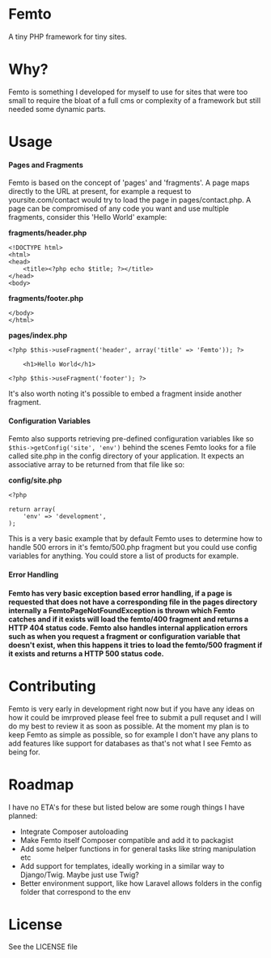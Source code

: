 Femto
=====

A tiny PHP framework for tiny sites.

Why?
=======

Femto is something I developed for myself to use for sites that were too small to require the bloat of a full cms or complexity of a framework but still needed some dynamic parts.

Usage
========

<h4>Pages and Fragments</h4>

Femto is based on the concept of 'pages' and 'fragments'. A page maps directly to the URL at present, for example a request to yoursite.com/contact would try to load the page in pages/contact.php. A page can be compromised of any code you want and use multiple fragments, consider this 'Hello World' example:

<b>fragments/header.php</b>

    <!DOCTYPE html>
    <html>
    <head>
        <title><?php echo $title; ?></title>
    </head>
    <body>
    
<b>fragments/footer.php</b>

    </body>
    </html>
    
<b>pages/index.php</b>

    <?php $this->useFragment('header', array('title' => 'Femto')); ?>

	    <h1>Hello World</h1>

    <?php $this->useFragment('footer'); ?>

It's also worth noting it's possible to embed a fragment inside another fragment.

<h4>Configuration Variables</h4>

Femto also supports retrieving pre-defined configuration variables like so ````$this->getConfig('site', 'env')```` behind the scenes Femto looks for a file called site.php in the config directory of your application. It expects an associative array to be returned from that file like so:

<b>config/site.php</b>

    <?php
    
    return array(
        'env' => 'development',
    );

This is a very basic example that by default Femto uses to determine how to handle 500 errors in it's femto/500.php fragment but you could use config variables for anything. You could store a list of products for example.

<h4>Error Handling<h4>

Femto has very basic exception based error handling, if a page is requested that does not have a corresponding file in the pages directory internally a FemtoPageNotFoundException is thrown which Femto catches and if it exists will load the femto/400 fragment and returns a HTTP 404 status code. Femto also handles internal application errors such as when you request a fragment or configuration variable that doesn't exist, when this happens it tries to load the femto/500 fragment if it exists and returns a HTTP 500 status code.

Contributing
============

Femto is very early in development right now but if you have any ideas on how it could be imrproved please feel free to submit a pull requset and I will do my best to review it as soon as possible. At the moment my plan is to keep Femto as simple as possible, so for example I don't have any plans to add features like support for databases as that's not what I see Femto as being for.

Roadmap
========

I have no ETA's for these but listed below are some rough things I have planned:

- Integrate Composer autoloading
- Make Femto itself Composer compatible and add it to packagist
- Add some helper functions in for general tasks like string manipulation etc
- Add support for templates, ideally working in a similar way to Django/Twig. Maybe just use Twig?
- Better environment support, like how Laravel allows folders in the config folder that correspond to the env

License
=======

See the LICENSE file
